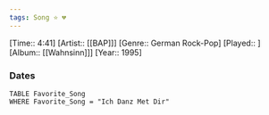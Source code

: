 ```yaml
---
tags: Song ⭐ 💔
---
```

[Time:: 4:41]
[Artist:: [[BAP]]]
[Genre:: German Rock-Pop]
[Played:: ]
[Album:: [[Wahnsinn]]]
[Year:: 1995]
### Dates
````dataview
TABLE Favorite_Song
WHERE Favorite_Song = "Ich Danz Met Dir"
````